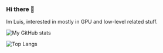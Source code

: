 ### Hi there 👋

Im Luis, interested in mostly in GPU and low-level related stuff. 

![My GitHub stats](https://github-readme-stats.vercel.app/api?username=LuisRuisinger&theme=dark&show_icons=true)

![Top Langs](https://github-readme-stats.vercel.app/api/top-langs/?username=LuisRuisinger&theme=dark&layout=compact)


<!--
**LuisRuisinger/LuisRuisinger** is a ✨ _special_ ✨ repository because its `README.md` (this file) appears on your GitHub profile.

Here are some ideas to get you started:

- 🔭 I’m currently working on ...
- 🌱 I’m currently learning ...
- 👯 I’m looking to collaborate on ...
- 🤔 I’m looking for help with ...
- 💬 Ask me about ...
- 📫 How to reach me: ...
- 😄 Pronouns: ...
- ⚡ Fun fact: ...
-->
